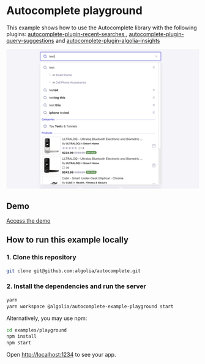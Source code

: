# Autocomplete playground

This example shows how to use the Autocomplete library with the following plugins: [autocomplete-plugin-recent-searches
](https://www.algolia.com/doc/ui-libraries/autocomplete/api-reference/autocomplete-plugin-recent-searches/), [autocomplete-plugin-query-suggestions](https://www.algolia.com/doc/ui-libraries/autocomplete/api-reference/autocomplete-plugin-query-suggestions/) and [autocomplete-plugin-algolia-insights
](https://www.algolia.com/doc/ui-libraries/autocomplete/api-reference/autocomplete-plugin-algolia-insights/)

<p align="center"><img src="capture.png?raw=true" alt="A capture of the Autocomplete playground demo" /></p>

## Demo

[Access the demo](https://codesandbox.io/s/github/algolia/autocomplete/tree/master/examples/playground)

## How to run this example locally

### 1. Clone this repository

```sh
git clone git@github.com:algolia/autocomplete.git
```

### 2. Install the dependencies and run the server

```sh
yarn
yarn workspace @algolia/autocomplete-example-playground start
```

Alternatively, you may use npm:

```sh
cd examples/playground
npm install
npm start
```

Open <http://localhost:1234> to see your app.